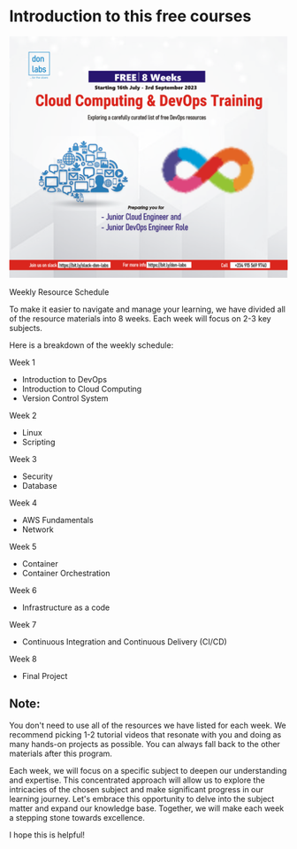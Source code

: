 # Introduction to this free courses

![Beginner Project](../assets/don-free.png)

Weekly Resource Schedule

To make it easier to navigate and manage your learning, we have divided all of the resource materials into 8 weeks. Each week will focus on 2-3 key subjects.

Here is a breakdown of the weekly schedule:

Week 1

- Introduction to DevOps
- Introduction to Cloud Computing
- Version Control System

Week 2

- Linux
- Scripting

Week 3

- Security
- Database

Week 4

- AWS Fundamentals
- Network

Week 5

- Container
- Container Orchestration

Week 6

- Infrastructure as a code

Week 7

- Continuous Integration and Continuous Delivery (CI/CD)

Week 8

- Final Project

## Note:

You don't need to use all of the resources we have listed for each week.
We recommend picking 1-2 tutorial videos that resonate with you and doing as many hands-on projects as possible.
You can always fall back to the other materials after this program.

Each week, we will focus on a specific subject to deepen our understanding and expertise. This concentrated approach will allow us to explore the intricacies of the chosen subject and make significant progress in our learning journey. Let's embrace this opportunity to delve into the subject matter and expand our knowledge base. Together, we will make each week a stepping stone towards excellence.

I hope this is helpful!



